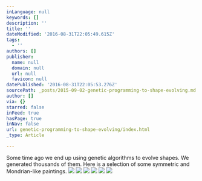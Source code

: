 ```yaml
---
inLanguage: null
keywords: []
description: ''
title: ''
dateModified: '2016-08-31T22:05:49.615Z'
tags:
  - ''
authors: []
publisher:
  name: null
  domain: null
  url: null
  favicon: null
datePublished: '2016-08-31T22:05:53.276Z'
sourcePath: _posts/2015-09-02-genetic-programming-to-shape-evolving.md
author: []
via: {}
starred: false
inFeed: true
hasPage: true
inNav: false
url: genetic-programming-to-shape-evolving/index.html
_type: Article

---
```

Some time ago we end up using genetic algorithms to evolve shapes. We generated thousands of them. Here is a selection of some symmetric and Mondrian-like paintings.
![](https://the-grid-user-content.s3-us-west-2.amazonaws.com/71b99a04-99a6-4c74-a773-49ba54e8c955.png)
![](https://the-grid-user-content.s3-us-west-2.amazonaws.com/e9ff2a08-1e72-42cc-b60a-8c026f98cf1c.png)
![](https://the-grid-user-content.s3-us-west-2.amazonaws.com/48978354-1814-462c-8ce7-60fc519ea063.png)
![](https://the-grid-user-content.s3-us-west-2.amazonaws.com/a8e71e4b-4de5-4fb5-b311-82261fab32ac.png)
![](https://the-grid-user-content.s3-us-west-2.amazonaws.com/e3bacd6c-2e71-4d6a-852d-9e1f79737b57.png)
![](https://the-grid-user-content.s3-us-west-2.amazonaws.com/022ca52e-767a-4c8a-8ab7-b85b86d28c8d.png)